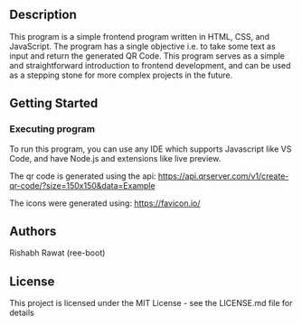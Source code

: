 ## Description

This program is a simple frontend program written in HTML, CSS, and JavaScript. The program has a single objective i.e. to take some text as input and return the generated QR Code. This program serves as a simple and straightforward introduction to frontend development, and can be used as a stepping stone for more complex projects in the future.

## Getting Started

### Executing program

To run this program, you can use any IDE which supports Javascript like VS Code, and have Node.js and extensions like live preview.

The qr code is generated using the api: https://api.qrserver.com/v1/create-qr-code/?size=150x150&data=Example

The icons were generated using: https://favicon.io/


## Authors

Rishabh Rawat (ree-boot)

## License

This project is licensed under the MIT License - see the LICENSE.md file for details
